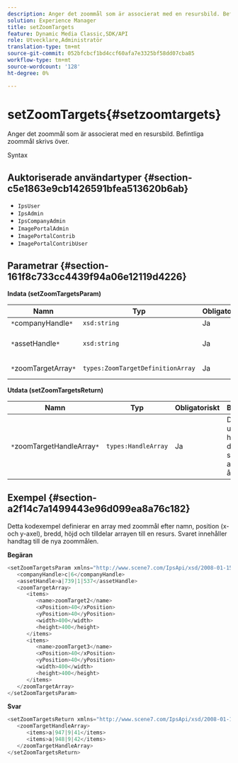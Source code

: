 ```yaml
---
description: Anger det zoommål som är associerat med en resursbild. Befintliga zoommål skrivs över.
solution: Experience Manager
title: setZoomTargets
feature: Dynamic Media Classic,SDK/API
role: Utvecklare,Administratör
translation-type: tm+mt
source-git-commit: 052bfcbcf1bd4ccf60afa7e3325bf58dd07cba85
workflow-type: tm+mt
source-wordcount: '128'
ht-degree: 0%

---
```



# setZoomTargets{#setzoomtargets}

Anger det zoommål som är associerat med en resursbild. Befintliga zoommål skrivs över.

Syntax

## Auktoriserade användartyper {#section-c5e1863e9cb1426591bfea513620b6ab}

* `IpsUser`
* `IpsAdmin`
* `IpsCompanyAdmin`
* `ImagePortalAdmin`
* `ImagePortalContrib`
* `ImagePortalContribUser`

## Parametrar {#section-161f8c733cc4439f94a06e12119d4226}

**Indata (setZoomTargetsParam)**

| Namn | Typ | Obligatoriskt | Beskrivning |
|---|---|---|---|
| `*`companyHandle`*` | `xsd:string` | Ja | Företagshandtag. |
| `*`assetHandle`*` | `xsd:string` | Ja | Tillgång till det zoommål som du vill ange. |
| `*`zoomTargetArray`*` | `types:ZoomTargetDefinitionArray` | Ja | Matris med zoommåldefinitioner. |

**Utdata (setZoomTargetsReturn)**

| Namn | Typ | Obligatoriskt | Beskrivning |
|---|---|---|---|
| `*`zoomTargetHandleArray`*` | `types:HandleArray` | Ja | Den uppsättning handtag för de zoommål som skapas av den här åtgärden. |

## Exempel {#section-a2f14c7a1499443e96d099ea8a76c182}

Detta kodexempel definierar en array med zoommål efter namn, position (x- och y-axel), bredd, höjd och tilldelar arrayen till en resurs. Svaret innehåller handtag till de nya zoommålen.

**Begäran**

```java
<setZoomTargetsParam xmlns="http://www.scene7.com/IpsApi/xsd/2008-01-15">
   <companyHandle>c|6</companyHandle>
   <assetHandle>a|739|1|537</assetHandle>
   <zoomTargetArray>
      <items>
         <name>zoomTarget2</name>
         <xPosition>40</xPosition>
         <yPosition>40</yPosition>
         <width>400</width>
         <height>400</height>
      </items>
      <items>
         <name>zoomTarget3</name>
         <xPosition>40</xPosition>
         <yPosition>40</yPosition>
         <width>400</width>
         <height>400</height>
      </items>
   </zoomTargetArray>
</setZoomTargetsParam>
```

**Svar**

```java
<setZoomTargetsReturn xmlns="http://www.scene7.com/IpsApi/xsd/2008-01-15">
   <zoomTargetHandleArray>
      <items>a|947|9|41</items>
      <items>a|948|9|42</items>
   </zoomTargetHandleArray>
</setZoomTargetsReturn>
```

